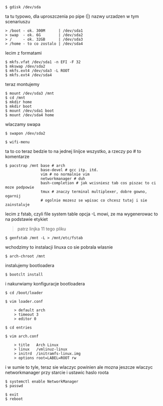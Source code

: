 `$ gdisk /dev/sda`  
  
ta tu typowo, dla uproszczenia po pipe (|) nazwy urzadzen w tym scenariuszu

    > /boot - ok. 300M      | /dev/sda1
    > swap  - ok. 6G        | /dev/sda2
    > /     - ok. 32GB      | /dev/sda3
    > /home - to co zostalo | /dev/sda4

lecim z formatami  


`$ mkfs.vfat /dev/sda1 -n EFI -F 32`  
`$ mkswap /dev/sda2`  
`$ mkfs.ext4 /dev/sda3 -L ROOT`  
`$ mkfs.ext4 /dev/sda4`  

teraz montujemy

`$ mount /dev/sda3 /mnt`  
`$ cd /mnt`  
`$ mkdir home`  
`$ mkdir boot`  
`$ mount /dev/sda1 boot`  
`$ mount /dev/sda4 home`  

wlaczamy swapa

`$ swapon /dev/sda2`  

`$ wifi-menu`  

ta to co teraz bedzie to na jednej linijce wszystko, a rzeczy po # to komentarze

```
$ pacstrap /mnt base # arch
                base-devel # gcc itp. itd.
                vim # no normalnie vim
                networkmanager # duh
                bash-completion # jak wcisniesz tab cos piszac to ci moze podpowie
                tmux # znaczy terminal multiplexer, dobre gowno, ogarnij
                # ogolnie mozesz se wpisac co chcesz tutaj i sie zainstaluje
```
lecim z fstab, czyli file system table
opcja -L mowi, ze ma wygenerowac to na podstawie etykiet
> patrz linjka 11 tego pliku

`$ genfstab /mnt -L > /mnt/etc/fstab`  

wchodzimy to instalacji linuxa co sie pobrala wlasnie

`$ arch-chroot /mnt`

instalujemy bootloadera

`$ bootclt install`

i nakurwiamy konfiguracje bootloadera

`$ cd /boot/loader`
```
$ vim loader.conf

    > default arch
    > timeout 3
    > editor 0
```
`$ cd entries`
```
$ vim arch.conf
   
    > title   Arch Linux          
    > linux   /vmlinuz-linux      
    > initrd  /initramfs-linux.img
    > options root=LABEL=ROOT rw  
```
i w sumie to tyle, teraz sie wlaczyc powinien
ale mozna jeszcze wlaczyc networkmanager przy starcie i ustawic haslo roota


`$ systemctl enable NetworkManager`  
`$ passwd`  


`$ exit`  
`$ reboot`  
